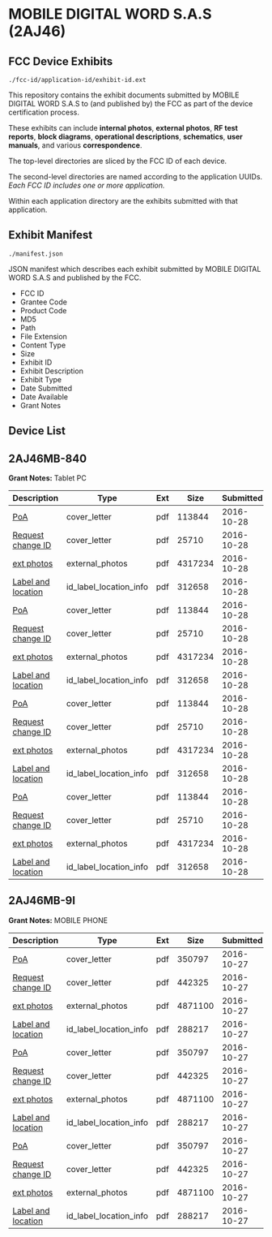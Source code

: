 # MOBILE DIGITAL WORD S.A.S (2AJ46)
## FCC Device Exhibits

```
./fcc-id/application-id/exhibit-id.ext
```

This repository contains the exhibit documents submitted by MOBILE DIGITAL WORD S.A.S to (and published by) the FCC as part of the device certification process.

These exhibits can include **internal photos**, **external photos**, **RF test reports**, **block diagrams**, **operational descriptions**, **schematics**, **user manuals**, and various **correspondence**.

The top-level directories are sliced by the FCC ID of each device.

The second-level directories are named according to the application UUIDs. *Each FCC ID includes one or more application.*

Within each application directory are the exhibits submitted with that application. 

## Exhibit Manifest

```
./manifest.json
```

JSON manifest which describes each exhibit submitted by MOBILE DIGITAL WORD S.A.S and published by the FCC.

- FCC ID
- Grantee Code
- Product Code
- MD5
- Path
- File Extension
- Content Type
- Size
- Exhibit ID
- Exhibit Description
- Exhibit Type
- Date Submitted
- Date Available
- Grant Notes

## Device List
## 2AJ46MB-840
**Grant Notes:** Tablet PC

| Description | Type | Ext | Size | Submitted | Available |
| ----------- | ---- | --- | ---- | --------- | --------- |
| [PoA](2AJ46MB-840/5636f308b4ebaf8aa90d08fe0c4dc148/3177865.pdf) | cover_letter | pdf | 113844 | 2016-10-28 | 2016-10-28 |
| [Request change ID](2AJ46MB-840/5636f308b4ebaf8aa90d08fe0c4dc148/3177868.pdf) | cover_letter | pdf | 25710 | 2016-10-28 | 2016-10-28 |
| [ext photos](2AJ46MB-840/5636f308b4ebaf8aa90d08fe0c4dc148/2632455.pdf) | external_photos | pdf | 4317234 | 2016-10-28 | 2016-10-28 |
| [Label and location](2AJ46MB-840/5636f308b4ebaf8aa90d08fe0c4dc148/3177867.pdf) | id_label_location_info | pdf | 312658 | 2016-10-28 | 2016-10-28 |
| [PoA](2AJ46MB-840/5bf5fb6ae363e4297206466698d2d1c4/3177865.pdf) | cover_letter | pdf | 113844 | 2016-10-28 | 2016-10-28 |
| [Request change ID](2AJ46MB-840/5bf5fb6ae363e4297206466698d2d1c4/3177868.pdf) | cover_letter | pdf | 25710 | 2016-10-28 | 2016-10-28 |
| [ext photos](2AJ46MB-840/5bf5fb6ae363e4297206466698d2d1c4/2632455.pdf) | external_photos | pdf | 4317234 | 2016-10-28 | 2016-10-28 |
| [Label and location](2AJ46MB-840/5bf5fb6ae363e4297206466698d2d1c4/3177867.pdf) | id_label_location_info | pdf | 312658 | 2016-10-28 | 2016-10-28 |
| [PoA](2AJ46MB-840/56dcd765f13a568e239d245a53c1145c/3177865.pdf) | cover_letter | pdf | 113844 | 2016-10-28 | 2016-10-28 |
| [Request change ID](2AJ46MB-840/56dcd765f13a568e239d245a53c1145c/3177868.pdf) | cover_letter | pdf | 25710 | 2016-10-28 | 2016-10-28 |
| [ext photos](2AJ46MB-840/56dcd765f13a568e239d245a53c1145c/2632455.pdf) | external_photos | pdf | 4317234 | 2016-10-28 | 2016-10-28 |
| [Label and location](2AJ46MB-840/56dcd765f13a568e239d245a53c1145c/3177867.pdf) | id_label_location_info | pdf | 312658 | 2016-10-28 | 2016-10-28 |
| [PoA](2AJ46MB-840/653b962749818a541b1ba8650f38935c/3177865.pdf) | cover_letter | pdf | 113844 | 2016-10-28 | 2016-10-28 |
| [Request change ID](2AJ46MB-840/653b962749818a541b1ba8650f38935c/3177868.pdf) | cover_letter | pdf | 25710 | 2016-10-28 | 2016-10-28 |
| [ext photos](2AJ46MB-840/653b962749818a541b1ba8650f38935c/2632455.pdf) | external_photos | pdf | 4317234 | 2016-10-28 | 2016-10-28 |
| [Label and location](2AJ46MB-840/653b962749818a541b1ba8650f38935c/3177867.pdf) | id_label_location_info | pdf | 312658 | 2016-10-28 | 2016-10-28 |
## 2AJ46MB-9I
**Grant Notes:** MOBILE PHONE

| Description | Type | Ext | Size | Submitted | Available |
| ----------- | ---- | --- | ---- | --------- | --------- |
| [PoA](2AJ46MB-9I/48dc5160a15b118ce563dc8cee4abc80/3176796.pdf) | cover_letter | pdf | 350797 | 2016-10-27 | 2016-10-27 |
| [Request change ID](2AJ46MB-9I/48dc5160a15b118ce563dc8cee4abc80/3176798.pdf) | cover_letter | pdf | 442325 | 2016-10-27 | 2016-10-27 |
| [ext photos](2AJ46MB-9I/48dc5160a15b118ce563dc8cee4abc80/3045700.pdf) | external_photos | pdf | 4871100 | 2016-10-27 | 2016-10-27 |
| [Label and location](2AJ46MB-9I/48dc5160a15b118ce563dc8cee4abc80/3176797.pdf) | id_label_location_info | pdf | 288217 | 2016-10-27 | 2016-10-27 |
| [PoA](2AJ46MB-9I/6ce2f954022df945a8e57329de215460/3176796.pdf) | cover_letter | pdf | 350797 | 2016-10-27 | 2016-10-27 |
| [Request change ID](2AJ46MB-9I/6ce2f954022df945a8e57329de215460/3176798.pdf) | cover_letter | pdf | 442325 | 2016-10-27 | 2016-10-27 |
| [ext photos](2AJ46MB-9I/6ce2f954022df945a8e57329de215460/3045700.pdf) | external_photos | pdf | 4871100 | 2016-10-27 | 2016-10-27 |
| [Label and location](2AJ46MB-9I/6ce2f954022df945a8e57329de215460/3176797.pdf) | id_label_location_info | pdf | 288217 | 2016-10-27 | 2016-10-27 |
| [PoA](2AJ46MB-9I/a278503f4fd01bad8ef70976c3e7d9a5/3176796.pdf) | cover_letter | pdf | 350797 | 2016-10-27 | 2016-10-27 |
| [Request change ID](2AJ46MB-9I/a278503f4fd01bad8ef70976c3e7d9a5/3176798.pdf) | cover_letter | pdf | 442325 | 2016-10-27 | 2016-10-27 |
| [ext photos](2AJ46MB-9I/a278503f4fd01bad8ef70976c3e7d9a5/3045700.pdf) | external_photos | pdf | 4871100 | 2016-10-27 | 2016-10-27 |
| [Label and location](2AJ46MB-9I/a278503f4fd01bad8ef70976c3e7d9a5/3176797.pdf) | id_label_location_info | pdf | 288217 | 2016-10-27 | 2016-10-27 |
